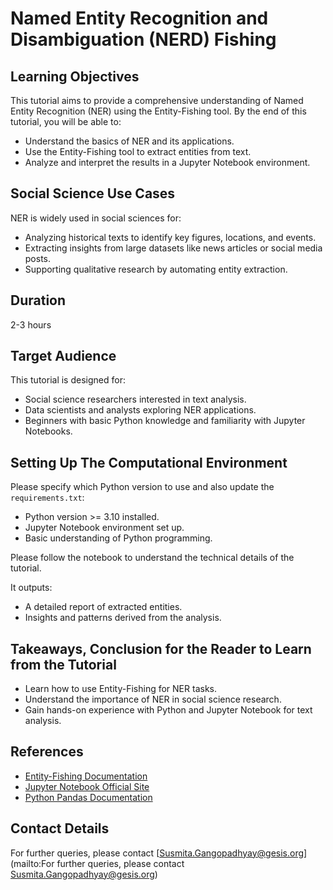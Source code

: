 # Named Entity Recognition and Disambiguation (NERD) Fishing  

## Learning Objectives
This tutorial aims to provide a comprehensive understanding of Named Entity Recognition (NER) using the Entity-Fishing tool. By the end of this tutorial, you will be able to:
- Understand the basics of NER and its applications.
- Use the Entity-Fishing tool to extract entities from text.
- Analyze and interpret the results in a Jupyter Notebook environment.

## Social Science Use Cases
NER is widely used in social sciences for:
- Analyzing historical texts to identify key figures, locations, and events.
- Extracting insights from large datasets like news articles or social media posts.
- Supporting qualitative research by automating entity extraction.

## Duration
2-3 hours

## Target Audience
This tutorial is designed for:
- Social science researchers interested in text analysis.
- Data scientists and analysts exploring NER applications.
- Beginners with basic Python knowledge and familiarity with Jupyter Notebooks.

## Setting Up The Computational Environment
Please specify which Python version to use and also update the `requirements.txt`:
- Python version >= 3.10 installed.
- Jupyter Notebook environment set up.
- Basic understanding of Python programming.

Please follow the notebook to understand the technical details of the tutorial.

It outputs:
- A detailed report of extracted entities.
- Insights and patterns derived from the analysis.

## Takeaways, Conclusion for the Reader to Learn from the Tutorial
- Learn how to use Entity-Fishing for NER tasks.
- Understand the importance of NER in social science research.
- Gain hands-on experience with Python and Jupyter Notebook for text analysis.

## References
- [Entity-Fishing Documentation](https://github.com/kermitt2/entity-fishing)
- [Jupyter Notebook Official Site](https://jupyter.org/)
- [Python Pandas Documentation](https://pandas.pydata.org/)

## Contact Details
For further queries, please contact [Susmita.Gangopadhyay@gesis.org](mailto:For further queries, please contact Susmita.Gangopadhyay@gesis.org)
